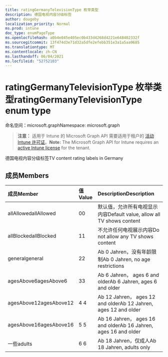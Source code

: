 ```yaml
---
title: ratingGermanyTelevisionType 枚举类型
description: 德国电视内容分级标签
author: dougeby
localization_priority: Normal
ms.prod: intune
doc_type: enumPageType
ms.openlocfilehash: a0b4e045e405ec0b433d4268d4221e648402332f
ms.sourcegitcommit: 13f474d3e71d32a5dfe2efebb351e3a1a5aa9685
ms.translationtype: MT
ms.contentlocale: zh-CN
ms.lasthandoff: 06/04/2021
ms.locfileid: "52752103"
---
```

# <a name="ratinggermanytelevisiontype-enum-type"></a><span data-ttu-id="d3bc2-103">ratingGermanyTelevisionType 枚举类型</span><span class="sxs-lookup"><span data-stu-id="d3bc2-103">ratingGermanyTelevisionType enum type</span></span>

<span data-ttu-id="d3bc2-104">命名空间：microsoft.graph</span><span class="sxs-lookup"><span data-stu-id="d3bc2-104">Namespace: microsoft.graph</span></span>

> <span data-ttu-id="d3bc2-105">**注意：** 适用于 Intune 的 Microsoft Graph API 需要适用于租户的 [活动 Intune 许可证](https://go.microsoft.com/fwlink/?linkid=839381)。</span><span class="sxs-lookup"><span data-stu-id="d3bc2-105">**Note:** The Microsoft Graph API for Intune requires an [active Intune license](https://go.microsoft.com/fwlink/?linkid=839381) for the tenant.</span></span>

<span data-ttu-id="d3bc2-106">德国电视内容分级标签</span><span class="sxs-lookup"><span data-stu-id="d3bc2-106">TV content rating labels in Germany</span></span>

## <a name="members"></a><span data-ttu-id="d3bc2-107">成员</span><span class="sxs-lookup"><span data-stu-id="d3bc2-107">Members</span></span>
|<span data-ttu-id="d3bc2-108">成员</span><span class="sxs-lookup"><span data-stu-id="d3bc2-108">Member</span></span>|<span data-ttu-id="d3bc2-109">值</span><span class="sxs-lookup"><span data-stu-id="d3bc2-109">Value</span></span>|<span data-ttu-id="d3bc2-110">Description</span><span class="sxs-lookup"><span data-stu-id="d3bc2-110">Description</span></span>|
|:---|:---|:---|
|<span data-ttu-id="d3bc2-111">allAllowed</span><span class="sxs-lookup"><span data-stu-id="d3bc2-111">allAllowed</span></span>|<span data-ttu-id="d3bc2-112">0</span><span class="sxs-lookup"><span data-stu-id="d3bc2-112">0</span></span>|<span data-ttu-id="d3bc2-113">默认值，允许所有电视显示内容</span><span class="sxs-lookup"><span data-stu-id="d3bc2-113">Default value, allow all TV shows content</span></span>|
|<span data-ttu-id="d3bc2-114">allBlocked</span><span class="sxs-lookup"><span data-stu-id="d3bc2-114">allBlocked</span></span>|<span data-ttu-id="d3bc2-115">1</span><span class="sxs-lookup"><span data-stu-id="d3bc2-115">1</span></span>|<span data-ttu-id="d3bc2-116">不允许任何电视展示内容</span><span class="sxs-lookup"><span data-stu-id="d3bc2-116">Do not allow any TV shows content</span></span>|
|<span data-ttu-id="d3bc2-117">general</span><span class="sxs-lookup"><span data-stu-id="d3bc2-117">general</span></span>|<span data-ttu-id="d3bc2-118">2</span><span class="sxs-lookup"><span data-stu-id="d3bc2-118">2</span></span>|<span data-ttu-id="d3bc2-119">Ab 0 Jahren，没有年龄限制</span><span class="sxs-lookup"><span data-stu-id="d3bc2-119">Ab 0 Jahren, no age restrictions</span></span>|
|<span data-ttu-id="d3bc2-120">agesAbove6</span><span class="sxs-lookup"><span data-stu-id="d3bc2-120">agesAbove6</span></span>|<span data-ttu-id="d3bc2-121">3</span><span class="sxs-lookup"><span data-stu-id="d3bc2-121">3</span></span>|<span data-ttu-id="d3bc2-122">Ab 6 Jahren， ages 6 and older</span><span class="sxs-lookup"><span data-stu-id="d3bc2-122">Ab 6 Jahren, ages 6 and older</span></span>|
|<span data-ttu-id="d3bc2-123">agesAbove12</span><span class="sxs-lookup"><span data-stu-id="d3bc2-123">agesAbove12</span></span>|<span data-ttu-id="d3bc2-124">4 </span><span class="sxs-lookup"><span data-stu-id="d3bc2-124">4</span></span>|<span data-ttu-id="d3bc2-125">Ab 12 Jahren， ages 12 and older</span><span class="sxs-lookup"><span data-stu-id="d3bc2-125">Ab 12 Jahren, ages 12 and older</span></span>|
|<span data-ttu-id="d3bc2-126">agesAbove16</span><span class="sxs-lookup"><span data-stu-id="d3bc2-126">agesAbove16</span></span>|<span data-ttu-id="d3bc2-127">5 </span><span class="sxs-lookup"><span data-stu-id="d3bc2-127">5</span></span>|<span data-ttu-id="d3bc2-128">Ab 16 Jahren， ages 16 and older</span><span class="sxs-lookup"><span data-stu-id="d3bc2-128">Ab 16 Jahren, ages 16 and older</span></span>|
|<span data-ttu-id="d3bc2-129">一些</span><span class="sxs-lookup"><span data-stu-id="d3bc2-129">adults</span></span>|<span data-ttu-id="d3bc2-130">6 </span><span class="sxs-lookup"><span data-stu-id="d3bc2-130">6</span></span>|<span data-ttu-id="d3bc2-131">Ab 18 Jahren，仅成人</span><span class="sxs-lookup"><span data-stu-id="d3bc2-131">Ab 18 Jahren, adults only</span></span>|




